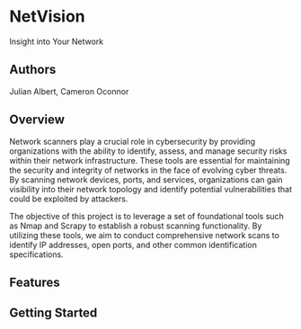 # NetVision
Insight into Your Network

## Authors
Julian Albert, Cameron Oconnor

## Overview
Network scanners play a crucial role in cybersecurity by providing organizations with the ability to identify, assess, and manage security risks within their network infrastructure. These tools are essential for maintaining the security and integrity of networks in the face of evolving cyber threats. By scanning network devices, ports, and services, organizations can gain visibility into their network topology and identify potential vulnerabilities that could be exploited by attackers. 

The objective of this project is to leverage a set of foundational tools such as Nmap and Scrapy to establish a robust scanning functionality. By utilizing these tools, we aim to conduct comprehensive network scans to identify IP addresses, open ports, and other common identification specifications. 

## Features


## Getting Started
